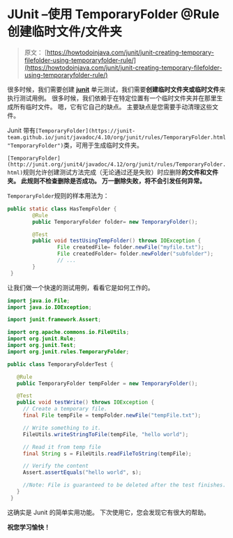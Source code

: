 # JUnit –使用 TemporaryFolder @Rule 创建临时文件/文件夹

> 原文： [https://howtodoinjava.com/junit/junit-creating-temporary-filefolder-using-temporaryfolder-rule/](https://howtodoinjava.com/junit/junit-creating-temporary-filefolder-using-temporaryfolder-rule/)

很多时候，我们需要创建 **[junit](//howtodoinjava.com/junit/ "JUnit Tutorials")** 单元测试，我们需要**创建临时文件夹或临时文件**来执行测试用例。 很多时候，我们依赖于在特定位置有一个临时文件夹并在那里生成所有临时文件。 嗯，它有它自己的缺点。 主要缺点是您需要手动清理这些文件。

Junit 带有`[TemporaryFolder](https://junit-team.github.io/junit/javadoc/4.10/org/junit/rules/TemporaryFolder.html "TemporaryFolder")`类，可用于生成临时文件夹。

`[TemporaryFolder](http://junit.org/junit4/javadoc/4.12/org/junit/rules/TemporaryFolder.html)`规则允许创建测试方法完成（无论通过还是失败）时应删除**的文件和文件夹。 此规则不检查删除是否成功。 万一删除失败，将不会引发任何异常。**

`TemporaryFolder`规则的样本用法为：

```java
public static class HasTempFolder {
        @Rule
        public TemporaryFolder folder= new TemporaryFolder();

        @Test
        public void testUsingTempFolder() throws IOException {
                File createdFile= folder.newFile("myfile.txt");
                File createdFolder= folder.newFolder("subfolder");
                // ...
        }
 }

```

让我们做一个快速的测试用例，看看它是如何工作的。

```java
import java.io.File;
import java.io.IOException;

import junit.framework.Assert;

import org.apache.commons.io.FileUtils;
import org.junit.Rule;
import org.junit.Test;
import org.junit.rules.TemporaryFolder;

public class TemporaryFolderTest {

   @Rule
   public TemporaryFolder tempFolder = new TemporaryFolder();

   @Test
   public void testWrite() throws IOException {
     // Create a temporary file.
     final File tempFile = tempFolder.newFile("tempFile.txt");

     // Write something to it.
     FileUtils.writeStringToFile(tempFile, "hello world");

     // Read it from temp file
     final String s = FileUtils.readFileToString(tempFile);

     // Verify the content
     Assert.assertEquals("hello world", s);

     //Note: File is guaranteed to be deleted after the test finishes.
   }
 }

```

这确实是 Junit 的简单实用功能。 下次使用它，您会发现它有很大的帮助。

**祝您学习愉快！**